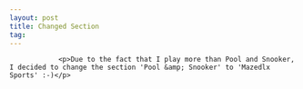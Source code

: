 ```yaml
---
layout: post
title: Changed Section
tag: 
---
```



                <p>Due to the fact that I play more than Pool and Snooker, I decided to change the section 'Pool &amp; Snooker' to 'Mazedlx Sports' :-)</p>
            

